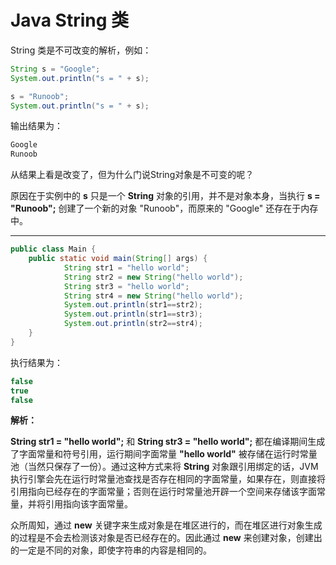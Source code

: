 # Java String 类

String 类是不可改变的解析，例如：

```java
String s = "Google";
System.out.println("s = " + s);

s = "Runoob";
System.out.println("s = " + s);
```

输出结果为：

```java
Google
Runoob
```

从结果上看是改变了，但为什么门说String对象是不可变的呢？

原因在于实例中的 **s** 只是一个 **String** 对象的引用，并不是对象本身，当执行 **s = "Runoob";** 创建了一个新的对象 "Runoob"，而原来的 "Google" 还存在于内存中。

---

```java
public class Main {
    public static void main(String[] args) {
            String str1 = "hello world";
            String str2 = new String("hello world");
            String str3 = "hello world";
            String str4 = new String("hello world");
            System.out.println(str1==str2);
            System.out.println(str1==str3);
            System.out.println(str2==str4);
    }
}
```

执行结果为：

```java
false
true
false
```

**解析：**

**String str1 = "hello world";** 和 **String str3 = "hello world";** 都在编译期间生成了字面常量和符号引用，运行期间字面常量 **"hello world"** 被存储在运行时常量池（当然只保存了一份）。通过这种方式来将 **String** 对象跟引用绑定的话，JVM 执行引擎会先在运行时常量池查找是否存在相同的字面常量，如果存在，则直接将引用指向已经存在的字面常量；否则在运行时常量池开辟一个空间来存储该字面常量，并将引用指向该字面常量。　

众所周知，通过 **new** 关键字来生成对象是在堆区进行的，而在堆区进行对象生成的过程是不会去检测该对象是否已经存在的。因此通过 **new** 来创建对象，创建出的一定是不同的对象，即使字符串的内容是相同的。